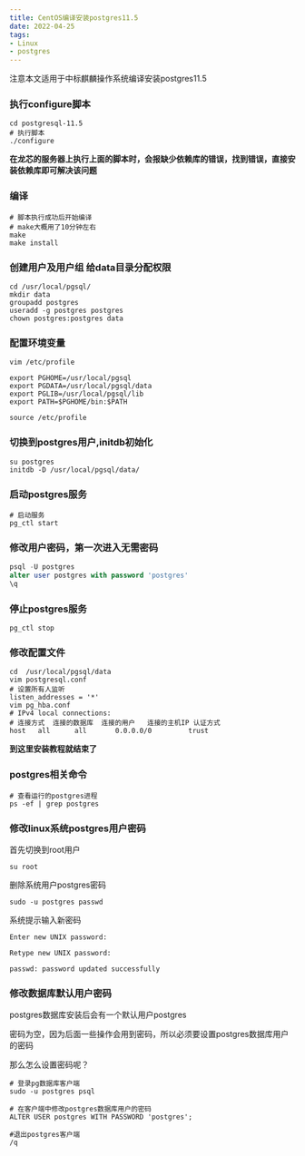 ```yaml
---
title: CentOS编译安装postgres11.5
date: 2022-04-25
tags:
- Linux
- postgres
---
```


注意本文适用于中标麒麟操作系统编译安装postgres11.5

### 执行configure脚本

```shell
cd postgresql-11.5
# 执行脚本
./configure
```

**在龙芯的服务器上执行上面的脚本时，会报缺少依赖库的错误，找到错误，直接安装依赖库即可解决该问题**

### 编译

```shell
# 脚本执行成功后开始编译
# make大概用了10分钟左右
make
make install
```

### 创建用户及用户组 给data目录分配权限

```shell
cd /usr/local/pgsql/
mkdir data
groupadd postgres
useradd -g postgres postgres
chown postgres:postgres data
```

### 配置环境变量

```shell
vim /etc/profile

export PGHOME=/usr/local/pgsql
export PGDATA=/usr/local/pgsql/data
export PGLIB=/usr/local/pgsql/lib
export PATH=$PGHOME/bin:$PATH

source /etc/profile
```

### 切换到postgres用户,initdb初始化

```shell
su postgres
initdb -D /usr/local/pgsql/data/
```

### 启动postgres服务

```shell
# 启动服务
pg_ctl start
```

### 修改用户密码，第一次进入无需密码

```sql
psql -U postgres
alter user postgres with password 'postgres'
\q
```

### 停止postgres服务

```shell
pg_ctl stop
```

### 修改配置文件

```shell
cd  /usr/local/pgsql/data
vim postgresql.conf
# 设置所有人监听
listen_addresses = '*'
vim pg_hba.conf
# IPv4 local connections:   
# 连接方式	连接的数据库	连接的用户	连接的主机IP	认证方式
host   all      all       0.0.0.0/0         trust
```

**到这里安装教程就结束了**

### postgres相关命令

```shell
# 查看运行的postgres进程
ps -ef | grep postgres
```

### 修改linux系统postgres用户密码

首先切换到root用户

```shell
su root
```

删除系统用户postgres密码

```shell
sudo -u postgres passwd
```

系统提示输入新密码

```shell
Enter new UNIX password:

Retype new UNIX password:

passwd: password updated successfully
```

### 修改数据库默认用户密码

postgres数据库安装后会有一个默认用户postgres

密码为空，因为后面一些操作会用到密码，所以必须要设置postgres数据库用户的密码

那么怎么设置密码呢？

```shell
# 登录pg数据库客户端
sudo -u postgres psql

# 在客户端中修改postgres数据库用户的密码
ALTER USER postgres WITH PASSWORD 'postgres';

#退出postgres客户端
/q
```

